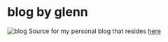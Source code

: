 # blog by glenn
![blog](https://repository-images.githubusercontent.com/500441736/cd499424-32be-46e7-8c90-837de8f6b5e4)
Source for my personal blog that resides [here](https://dronemusic.co/blog)

